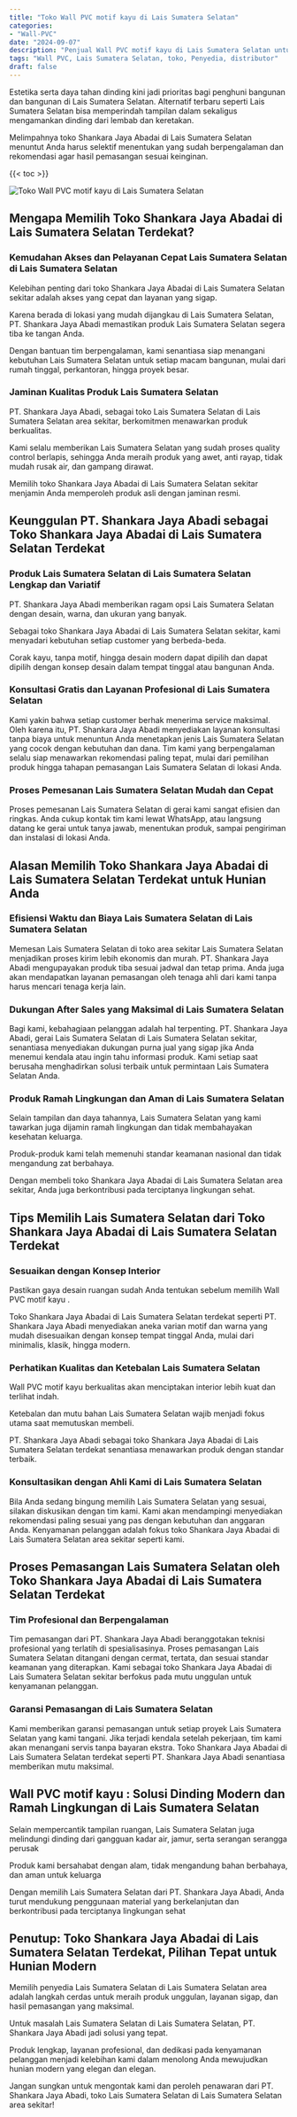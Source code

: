 ```yaml
---
title: "Toko Wall PVC motif kayu di Lais Sumatera Selatan"
categories: 
- "Wall-PVC"
date: "2024-09-07"
description: "Penjual Wall PVC motif kayu di Lais Sumatera Selatan untuk tempat tinggal, kantor, dan gerai. Produk unggulan, beragam motif, warna elegan, beserta servis penempatan ditangani oleh tenaga ahli profesional serta kepastian resmi!|Servis penjualan Wall PVC motif kayu di Lais Sumatera Selatan bagi kebutuhan hunian, office, atau ritel, dengan material terbaik dan instalasi oleh teknisi berpengalaman dan garansi resmi.|Solusi Wall PVC motif kayu di Lais Sumatera Selatan yang andal untuk hunian, kantor, dan ritel, dengan produk unggulan dan pemasangan dikerjakan oleh tim ahli dan garansi resmi.|Distribusi Wall PVC motif kayu di Lais Sumatera Selatan untuk tempat tinggal, office, serta ritel, dengan panel berkualitas dan penempatan ditangani oleh tenaga ahli ahli, disertai dengan jaminan resmi.}"
tags: "Wall PVC, Lais Sumatera Selatan, toko, Penyedia, distributor"
draft: false
---
```


Estetika serta daya tahan dinding kini jadi prioritas bagi penghuni bangunan dan bangunan di Lais Sumatera Selatan. Alternatif terbaru seperti Lais Sumatera Selatan bisa memperindah tampilan dalam sekaligus mengamankan dinding dari lembab dan keretakan.

Melimpahnya toko Shankara Jaya Abadai di Lais Sumatera Selatan menuntut Anda harus selektif menentukan yang sudah berpengalaman dan rekomendasi agar hasil pemasangan sesuai keinginan.

{{< toc >}}

![Toko Wall PVC motif kayu di Lais Sumatera Selatan](/images/Wall-PVC/Toko-Wall-PVC-motif-kayu-di-Lais-Sumatera-Selatan.png)


## Mengapa Memilih Toko Shankara Jaya Abadai di Lais Sumatera Selatan Terdekat?

### Kemudahan Akses dan Pelayanan Cepat Lais Sumatera Selatan di Lais Sumatera Selatan

Kelebihan penting dari toko Shankara Jaya Abadai di Lais Sumatera Selatan sekitar adalah akses yang cepat dan layanan yang sigap.

Karena berada di lokasi yang mudah dijangkau di Lais Sumatera Selatan, PT. Shankara Jaya Abadi memastikan produk Lais Sumatera Selatan segera tiba ke tangan Anda.

Dengan bantuan tim berpengalaman, kami senantiasa siap menangani kebutuhan Lais Sumatera Selatan untuk setiap macam bangunan, mulai dari rumah tinggal, perkantoran, hingga proyek besar.

### Jaminan Kualitas Produk Lais Sumatera Selatan

PT. Shankara Jaya Abadi, sebagai toko Lais Sumatera Selatan di Lais Sumatera Selatan area sekitar, berkomitmen menawarkan produk berkualitas.

Kami selalu memberikan Lais Sumatera Selatan yang sudah proses quality control berlapis, sehingga Anda meraih produk yang awet, anti rayap, tidak mudah rusak air, dan gampang dirawat.

Memilih toko Shankara Jaya Abadai di Lais Sumatera Selatan sekitar menjamin Anda memperoleh produk asli dengan jaminan resmi.

## Keunggulan PT. Shankara Jaya Abadi sebagai Toko Shankara Jaya Abadai di Lais Sumatera Selatan Terdekat

### Produk Lais Sumatera Selatan di Lais Sumatera Selatan Lengkap dan Variatif

PT. Shankara Jaya Abadi memberikan ragam opsi Lais Sumatera Selatan dengan desain, warna, dan ukuran yang banyak.

Sebagai toko Shankara Jaya Abadai di Lais Sumatera Selatan sekitar, kami menyadari kebutuhan setiap customer yang berbeda-beda.

Corak kayu, tanpa motif, hingga desain modern dapat dipilih dan dapat dipilih dengan konsep desain dalam tempat tinggal atau bangunan Anda.

### Konsultasi Gratis dan Layanan Profesional di Lais Sumatera Selatan

Kami yakin bahwa setiap customer berhak menerima service maksimal. Oleh karena itu, PT. Shankara Jaya Abadi menyediakan layanan konsultasi tanpa biaya untuk menuntun Anda menetapkan jenis Lais Sumatera Selatan yang cocok dengan kebutuhan dan dana. Tim kami yang berpengalaman selalu siap menawarkan rekomendasi paling tepat, mulai dari pemilihan produk hingga tahapan pemasangan Lais Sumatera Selatan di lokasi Anda.

### Proses Pemesanan Lais Sumatera Selatan Mudah dan Cepat

Proses pemesanan Lais Sumatera Selatan di gerai kami sangat efisien dan ringkas. Anda cukup kontak tim kami lewat WhatsApp, atau langsung datang ke gerai untuk tanya jawab, menentukan produk, sampai pengiriman dan instalasi di lokasi Anda.

## Alasan Memilih Toko Shankara Jaya Abadai di Lais Sumatera Selatan Terdekat untuk Hunian Anda

### Efisiensi Waktu dan Biaya Lais Sumatera Selatan di Lais Sumatera Selatan

Memesan Lais Sumatera Selatan di toko area sekitar Lais Sumatera Selatan menjadikan proses kirim lebih ekonomis dan murah. PT. Shankara Jaya Abadi mengupayakan produk tiba sesuai jadwal dan tetap prima. Anda juga akan mendapatkan layanan pemasangan oleh tenaga ahli dari kami tanpa harus mencari tenaga kerja lain.

### Dukungan After Sales yang Maksimal di Lais Sumatera Selatan

Bagi kami, kebahagiaan pelanggan adalah hal terpenting. PT. Shankara Jaya Abadi, gerai Lais Sumatera Selatan di Lais Sumatera Selatan sekitar, senantiasa menyediakan dukungan purna jual yang sigap jika Anda menemui kendala atau ingin tahu informasi produk. Kami setiap saat berusaha menghadirkan solusi terbaik untuk permintaan Lais Sumatera Selatan Anda.

### Produk Ramah Lingkungan dan Aman di Lais Sumatera Selatan

Selain tampilan dan daya tahannya, Lais Sumatera Selatan yang kami tawarkan juga dijamin ramah lingkungan dan tidak membahayakan kesehatan keluarga.

Produk-produk kami telah memenuhi standar keamanan nasional dan tidak mengandung zat berbahaya.

Dengan membeli toko Shankara Jaya Abadai di Lais Sumatera Selatan area sekitar, Anda juga berkontribusi pada terciptanya lingkungan sehat.

## Tips Memilih Lais Sumatera Selatan dari Toko Shankara Jaya Abadai di Lais Sumatera Selatan Terdekat

### Sesuaikan dengan Konsep Interior 

Pastikan gaya desain ruangan sudah Anda tentukan sebelum memilih  Wall PVC motif kayu .

Toko Shankara Jaya Abadai di Lais Sumatera Selatan terdekat seperti PT. Shankara Jaya Abadi menyediakan aneka varian motif dan warna yang mudah disesuaikan dengan konsep tempat tinggal Anda, mulai dari minimalis, klasik, hingga modern.

### Perhatikan Kualitas dan Ketebalan Lais Sumatera Selatan

 Wall PVC motif kayu  berkualitas akan menciptakan interior lebih kuat dan terlihat indah.

Ketebalan dan mutu bahan Lais Sumatera Selatan wajib menjadi fokus utama saat memutuskan membeli.

PT. Shankara Jaya Abadi sebagai toko Shankara Jaya Abadai di Lais Sumatera Selatan terdekat senantiasa menawarkan produk dengan standar terbaik.

### Konsultasikan dengan Ahli Kami di Lais Sumatera Selatan

Bila Anda sedang bingung memilih Lais Sumatera Selatan yang sesuai, silakan diskusikan dengan tim kami. Kami akan mendampingi menyediakan rekomendasi paling sesuai yang pas dengan kebutuhan dan anggaran Anda. Kenyamanan pelanggan adalah fokus toko Shankara Jaya Abadai di Lais Sumatera Selatan area sekitar seperti kami.

## Proses Pemasangan Lais Sumatera Selatan oleh Toko Shankara Jaya Abadai di Lais Sumatera Selatan Terdekat

### Tim Profesional dan Berpengalaman

Tim pemasangan dari PT. Shankara Jaya Abadi beranggotakan teknisi profesional yang terlatih di spesialisasinya. Proses pemasangan Lais Sumatera Selatan ditangani dengan cermat, tertata, dan sesuai standar keamanan yang diterapkan. Kami sebagai toko Shankara Jaya Abadai di Lais Sumatera Selatan sekitar berfokus pada mutu unggulan untuk kenyamanan pelanggan.

### Garansi Pemasangan di Lais Sumatera Selatan

Kami memberikan garansi pemasangan untuk setiap proyek Lais Sumatera Selatan yang kami tangani. Jika terjadi kendala setelah pekerjaan, tim kami akan menangani servis tanpa bayaran ekstra. Toko Shankara Jaya Abadai di Lais Sumatera Selatan terdekat seperti PT. Shankara Jaya Abadi senantiasa memberikan mutu maksimal.

##  Wall PVC motif kayu : Solusi Dinding Modern dan Ramah Lingkungan di Lais Sumatera Selatan

Selain mempercantik tampilan ruangan, Lais Sumatera Selatan juga melindungi dinding dari gangguan kadar air, jamur, serta serangan serangga perusak

Produk kami bersahabat dengan alam, tidak mengandung bahan berbahaya, dan aman untuk keluarga

Dengan memilih Lais Sumatera Selatan dari PT. Shankara Jaya Abadi, Anda turut mendukung penggunaan material yang berkelanjutan dan berkontribusi pada terciptanya lingkungan sehat

## Penutup: Toko Shankara Jaya Abadai di Lais Sumatera Selatan Terdekat, Pilihan Tepat untuk Hunian Modern

Memilih penyedia Lais Sumatera Selatan di Lais Sumatera Selatan area adalah langkah cerdas untuk meraih produk unggulan, layanan sigap, dan hasil pemasangan yang maksimal.

Untuk masalah Lais Sumatera Selatan di Lais Sumatera Selatan, PT. Shankara Jaya Abadi jadi solusi yang tepat.

Produk lengkap, layanan profesional, dan dedikasi pada kenyamanan pelanggan menjadi kelebihan kami dalam menolong Anda mewujudkan hunian modern yang elegan dan elegan.

Jangan sungkan untuk mengontak kami dan peroleh penawaran dari PT. Shankara Jaya Abadi, toko Lais Sumatera Selatan di Lais Sumatera Selatan area sekitar!
